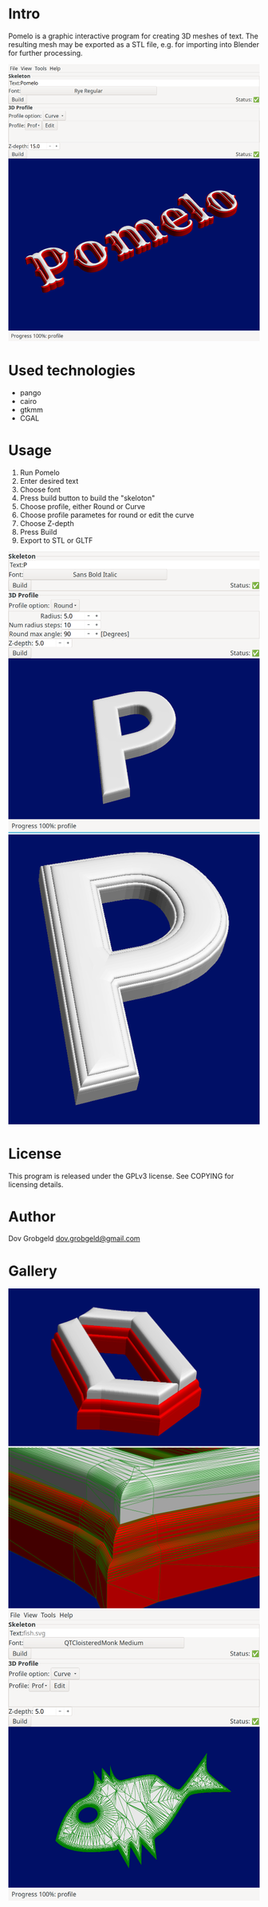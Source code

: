# Intro

Pomelo is a graphic interactive program for creating 3D meshes of text. The resulting mesh may be exported as a STL file, e.g. for importing into Blender for further processing.

![Pomelo Screenshot](pomelo-screenshot-color.png)

# Used technologies

- pango
- cairo
- gtkmm
- CGAL

# Usage

1. Run Pomelo
2. Enter desired text
3. Choose font
4. Press build button to build the "skeloton"
5. Choose profile, either Round or Curve
6. Choose profile parametes for round or edit the curve 
7. Choose Z-depth
8. Press Build
9. Export to STL or GLTF

![Pomelo Rounded Profile](pomelo-screenshot-simple.png)
![Pomelo Curve Profile](pomelo-screenshot-curve.png)

# License

This program is released under the GPLv3 license. See COPYING for licensing details.

# Author

Dov Grobgeld <dov.grobgeld@gmail.com>

# Gallery

![Pomelo Screenshot 2](pomelo-screenshot2.png)
![Pomelo Screenshot 3](pomelo-screenshot3.png)
![Pomelo Screenshot 4](pomelo-screenshot4.png)
